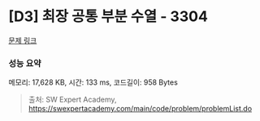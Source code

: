 # [D3] 최장 공통 부분 수열 - 3304 

[문제 링크](https://swexpertacademy.com/main/code/problem/problemDetail.do?contestProbId=AWBOHEx66kIDFAWr) 

### 성능 요약

메모리: 17,628 KB, 시간: 133 ms, 코드길이: 958 Bytes



> 출처: SW Expert Academy, https://swexpertacademy.com/main/code/problem/problemList.do